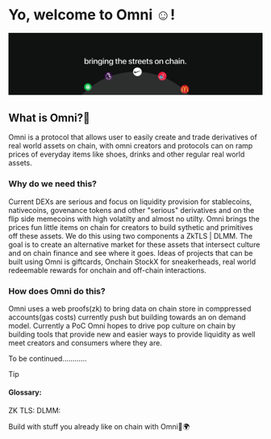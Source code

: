 # Yo, welcome to Omni ☺️!

![GitHub banner2](../assets/cover.png)


## What is Omni?🤔
Omni is a protocol that allows user to easily create and trade derivatives of real world assets on chain, with omni creators and protocols can on ramp prices of everyday items like shoes, drinks and other regular real world assets.
### Why do we need this?
Current DEXs are serious and focus on liquidity provision for stablecoins, nativecoins, govenance tokens and other "serious" derivatives and on the flip side memecoins with high volatilty and almost no utilty. Omni brings the prices fun little items on chain for creators to build sythetic and primitives off these assets. We do this using two components a ZkTLS | DLMM. The goal is to create an alternative market for these assets that intersect culture and on chain finance and see where it goes.
Ideas of projects that can be built using Omni is giftcards, Onchain StockX for sneakerheads, real world redeemable rewards for onchain and off-chain interactions.
### How does Omni do this?
Omni uses a web proofs(zk) to bring data on chain store in comppressed accounts(gas costs) currently push but building towards an on demand model. Currently a PoC Omni hopes to drive pop culture on chain by building tools that provide new and easier ways to provide liquidity as well meet creators and consumers where they are.


To be continued............


> [!TIP]
> #### Glossary:
> ZK TLS:
> DLMM: 


Build with stuff you already like on chain with Omni🚀🌍 
